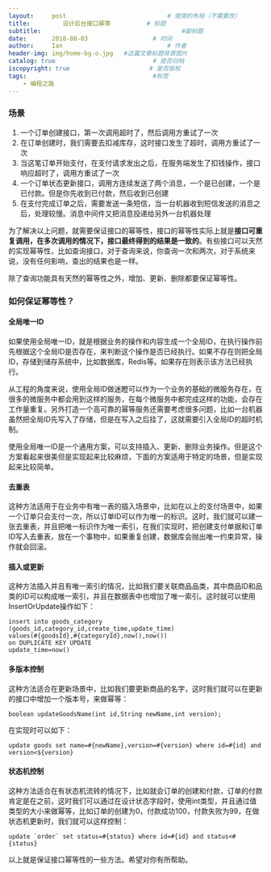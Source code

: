 ```yaml
---
layout:     post             				# 使用的布局（不需要改）
title:         设计后台接口幂等          # 标题 
subtitle:    					  				#副标题
date:       2018-08-03 					# 时间
author:     Ian                  			# 作者
header-img: img/home-bg-o.jpg	#这篇文章标题背景图片
catalog: true                        	# 是否归档
iscopyright: true                      # 是否版权
tags:                              		#标签
    - 编程之路
---
```


### 场景
1. 一个订单创建接口，第一次调用超时了，然后调用方重试了一次
2. 在订单创建时，我们需要去扣减库存，这时接口发生了超时，调用方重试了一次
3. 当这笔订单开始支付，在支付请求发出之后，在服务端发生了扣钱操作，接口响应超时了，调用方重试了一次
4. 一个订单状态更新接口，调用方连续发送了两个消息，一个是已创建，一个是已付款。但是你先收到已付款，然后收到已创建
5. 在支付完成订单之后，需要发送一条短信，当一台机器收到短信发送的消息之后，处理较慢。消息中间件又把消息投递给另外一台机器处理

为了解决以上问题，就需要保证接口的幂等性，接口的幂等性实际上就是**接口可重复调用，在多次调用的情况下，接口最终得到的结果是一致的**。有些接口可以天然的实现幂等性，比如查询接口，对于查询来说，你查询一次和两次，对于系统来说，没有任何影响，查出的结果也是一样。


除了查询功能具有天然的幂等性之外，增加、更新、删除都要保证幂等性。

### 如何保证幂等性？
#### 全局唯一ID
如果使用全局唯一ID，就是根据业务的操作和内容生成一个全局ID，在执行操作前先根据这个全局ID是否存在，来判断这个操作是否已经执行。如果不存在则把全局ID，存储到储存系统中，比如数据库，Redis等。如果存在则表示该方法已经执行。


从工程的角度来说，使用全局ID做迷瞪可以作为一个业务的基础的微服务存在，在很多的微服务中都会用到这样的服务，在每个微服务中都完成这样的功能，会存在工作量重复。另外打造一个高可靠的幂等服务还需要考虑很多问题，比如一台机器虽然把全局ID先写入了存储，但是在写入之后挂了，这就需要引入全局ID的超时机制。


使用全局唯一ID是一个通用方案，可以支持插入、更新、删除业务操作。但是这个方案看起来很美但是实现起来比较麻烦，下面的方案适用于特定的场景，但是实现起来比较简单。


#### 去重表
这种方法适用于在业务中有唯一表的插入场景中，比如在以上的支付场景中，如果一个订单只会支付一次，所以订单ID可以作为唯一的标识。这时，我们就可以建一张去重表，并且把唯一标识作为唯一索引，在我们实现时，把创建支付单据和订单ID写入去重表，放在一个事物中，如果重复创建，数据库会抛出唯一约束异常，操作就会回滚。

#### 插入或更新
这种方法插入并且有唯一索引的情况，比如我们要关联商品品类，其中商品ID和品类的ID可以构成唯一索引，并且在数据表中也增加了唯一索引。这时就可以使用InsertOrUpdate操作如下：
```mysql
insert into goods_category (goods_id,category_id,create_time,update_time)
values(#{goodsId},#{categoryId},now(),now())
on DUPLICATE KEY UPDATE
update_time=now()
```

#### 多版本控制
这种方法适合在更新场景中，比如我们要更新商品的名字，这时我们就可以在更新的接口中增加一个版本号，来做幂等：
```mysql
boolean updateGoodsName(int id,String newName,int version);
```
在实现时可以如下：
```mysql
update goods set name=#{newName},version=#{version} where id=#{id} and version<${version}
```

#### 状态机控制
这种方法适合在有状态机流转的情况下，比如就会订单的创建和付款，订单的付款肯定是在之前，这时我们可以通过在设计状态字段时，使用int类型，并且通过值类型的大小来做幂等，比如订单的创建为0，付款成功100，付款失败为99，在做状态机更新时，我们就可以这样控制：
```mysql
update `order` set status=#{status} where id=#{id} and status<#{status}
```
以上就是保证接口幂等性的一些方法。希望对你有所帮助。



